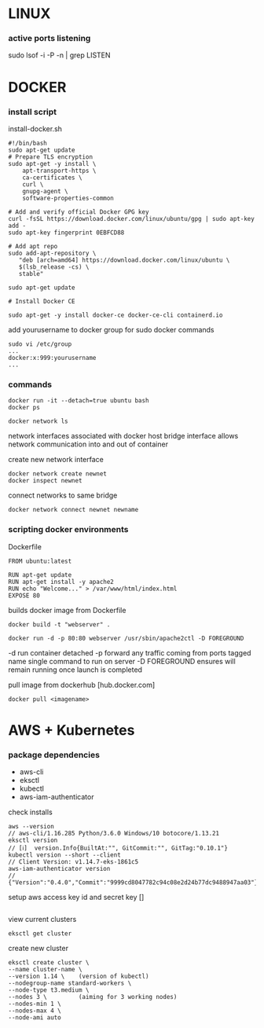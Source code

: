 # LINUX
### active ports listening
sudo lsof -i -P -n | grep LISTEN

# DOCKER

### install script
install-docker.sh
```
#!/bin/bash
sudo apt-get update
# Prepare TLS encryption
sudo apt-get -y install \
    apt-transport-https \
    ca-certificates \
    curl \
    gnupg-agent \
    software-properties-common

# Add and verify official Docker GPG key
curl -fsSL https://download.docker.com/linux/ubuntu/gpg | sudo apt-key add -
sudo apt-key fingerprint 0EBFCD88

# Add apt repo
sudo add-apt-repository \
   "deb [arch=amd64] https://download.docker.com/linux/ubuntu \
   $(lsb_release -cs) \
   stable"

sudo apt-get update

# Install Docker CE

sudo apt-get -y install docker-ce docker-ce-cli containerd.io
```

add yourusername to docker group for sudo docker commands
```
sudo vi /etc/group
...
docker:x:999:yourusername
...
```

### commands
```
docker run -it --detach=true ubuntu bash
docker ps
```

```
docker network ls
```
network interfaces associated with docker host
bridge interface allows network communication into and out of container

create new network interface
```
docker network create newnet
docker inspect newnet
```

connect networks to same bridge
```
docker network connect newnet newname
```

### scripting docker environments
Dockerfile
```
FROM ubuntu:latest

RUN apt-get update
RUN apt-get install -y apache2
RUN echo "Welcome..." > /var/www/html/index.html
EXPOSE 80
```

builds docker image from Dockerfile
```
docker build -t "webserver" .
```

```
docker run -d -p 80:80 webserver /usr/sbin/apache2ctl -D FOREGROUND
```
-d run container detached
-p forward any traffic coming from ports
tagged name
single command to run on server
-D FOREGROUND ensures will remain running once launch is completed

pull image from dockerhub [hub.docker.com]
```
docker pull <imagename>
```

# AWS + Kubernetes 
### package dependencies
- aws-cli 
- eksctl 
- kubectl 
- aws-iam-authenticator

check installs
```
aws --version
// aws-cli/1.16.285 Python/3.6.0 Windows/10 botocore/1.13.21
eksctl version
// [ℹ]  version.Info{BuiltAt:"", GitCommit:"", GitTag:"0.10.1"}
kubectl version --short --client
// Client Version: v1.14.7-eks-1861c5
aws-iam-authenticator version
// {"Version":"0.4.0","Commit":"9999cd8047782c94c08e2d24b77dc9488947aa03"}
```

setup aws access key id and secret key []
```

```

view current clusters
```
eksctl get cluster
```

create new cluster
```
eksctl create cluster \
--name cluster-name \
--version 1.14 \    (version of kubectl)
--nodegroup-name standard-workers \
--node-type t3.medium \
--nodes 3 \         (aiming for 3 working nodes)
--nodes-min 1 \
--nodes-max 4 \
--node-ami auto     
```